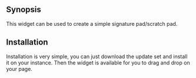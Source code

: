 ## Synopsis

This widget can be used to create a simple signature pad/scratch pad.


## Installation

Installation is very simple, you can just download the update set and install it on your instance. Then the widget is available for you to drag and drop on your page.
